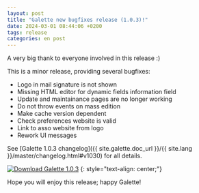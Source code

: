```yaml
---
layout: post
title: "Galette new bugfixes release (1.0.3)!"
date: 2024-03-01 08:44:06 +0200
tags: release
categories: en post
---
```


A very big thank to everyone involved in this release :)

This is a minor release, providing several bugfixes:

- Logo in mail signature is not shown
- Missing HTML editor for dynamic fields information field
- Update and maintainance pages are no longer working
- Do not throw events on mass edition
- Make cache version dependent
- Check preferences website is valid
- Link to asso website from logo
- Rework UI messages

See [Galette 1.0.3 changelog]({{ site.galette.doc_url }}/{{ site.lang }}/master/changelog.html#v1030) for all details.

[![Download Galette 1.0.3](https://img.shields.io/badge/1.0.3-Download_Galette-ffb619.svg?logo=php&logoColor=white&style=for-the-badge)](https://galette.eu/download/galette-1.0.3.tar.bz2)
{: style="text-align: center;"}

Hope you will enjoy this release; happy Galette!
